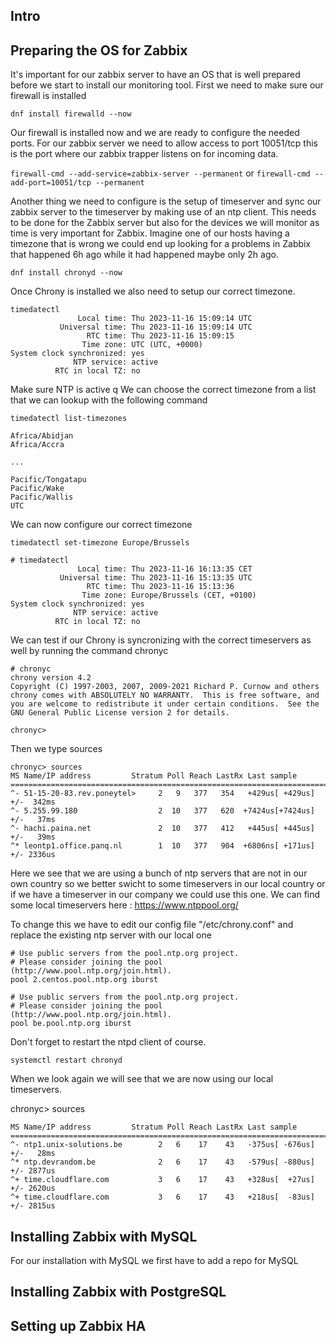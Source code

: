 ## Intro


## Preparing the OS for Zabbix

It's important for our zabbix server to have an OS that is well prepared before we start to install our monitoring tool. First we need to make sure our firewall is installed

``dnf install firewalld --now``

Our firewall is installed now and we are ready to configure the needed ports. For our zabbix server we need to allow access to port 10051/tcp this is the port where our zabbix trapper listens on for incoming data.

```firewall-cmd --add-service=zabbix-server --permanent```
or 
```firewall-cmd --add-port=10051/tcp --permanent```

Another thing we need to configure is the setup of timeserver and sync our zabbix server to the timeserver by making use of an ntp client. This needs to be done for the Zabbix server but also for the devices we will monitor as time is very important for Zabbix. Imagine one of our hosts having a timezone that is wrong we could end up looking for a problems in Zabbix that happened 6h ago while it had happened maybe only 2h ago.

```dnf install chronyd --now```

Once Chrony is installed we also need to setup our correct timezone.
```
timedatectl
               Local time: Thu 2023-11-16 15:09:14 UTC
           Universal time: Thu 2023-11-16 15:09:14 UTC
                 RTC time: Thu 2023-11-16 15:09:15
                Time zone: UTC (UTC, +0000)
System clock synchronized: yes
              NTP service: active
          RTC in local TZ: no
```

Make sure NTP is active q
We can choose the correct timezone from a list that we can lookup with the following command

```timedatectl list-timezones```

```
Africa/Abidjan
Africa/Accra

...

Pacific/Tongatapu
Pacific/Wake
Pacific/Wallis
UTC
```

We can now configure our correct timezone 

```
timedatectl set-timezone Europe/Brussels
```

```
# timedatectl
               Local time: Thu 2023-11-16 16:13:35 CET
           Universal time: Thu 2023-11-16 15:13:35 UTC
                 RTC time: Thu 2023-11-16 15:13:36
                Time zone: Europe/Brussels (CET, +0100)
System clock synchronized: yes
              NTP service: active
          RTC in local TZ: no
```

We can test if our Chrony is syncronizing with the correct timeservers as well by running the command chronyc

```
# chronyc
chrony version 4.2
Copyright (C) 1997-2003, 2007, 2009-2021 Richard P. Curnow and others
chrony comes with ABSOLUTELY NO WARRANTY.  This is free software, and
you are welcome to redistribute it under certain conditions.  See the
GNU General Public License version 2 for details.

chronyc>
```

Then we type sources

```
chronyc> sources
MS Name/IP address         Stratum Poll Reach LastRx Last sample
===============================================================================
^- 51-15-20-83.rev.poneytel>     2   9   377   354   +429us[ +429us] +/-  342ms
^- 5.255.99.180                  2  10   377   620  +7424us[+7424us] +/-   37ms
^- hachi.paina.net               2  10   377   412   +445us[ +445us] +/-   39ms
^* leontp1.office.panq.nl        1  10   377   904  +6806ns[ +171us] +/- 2336us
```

Here we see that we are using a bunch of ntp servers that are not in our own country so we better swicht to some timeservers in our local country or if we have a timeserver in our company we could use this one. We can find some local timeservers here : https://www.ntppool.org/

To change this we have to edit our config file "/etc/chrony.conf" and replace the existing ntp server with our local one 

```
# Use public servers from the pool.ntp.org project.
# Please consider joining the pool (http://www.pool.ntp.org/join.html).
pool 2.centos.pool.ntp.org iburst
```

```
# Use public servers from the pool.ntp.org project.
# Please consider joining the pool (http://www.pool.ntp.org/join.html).
pool be.pool.ntp.org iburst
```

Don't forget to restart the ntpd client of course.
```
systemctl restart chronyd
```

When we look again we will see that we are now using our local timeservers.

chronyc> sources
```
MS Name/IP address         Stratum Poll Reach LastRx Last sample
===============================================================================
^- ntp1.unix-solutions.be        2   6    17    43   -375us[ -676us] +/-   28ms
^* ntp.devrandom.be              2   6    17    43   -579us[ -880us] +/- 2877us
^+ time.cloudflare.com           3   6    17    43   +328us[  +27us] +/- 2620us
^+ time.cloudflare.com           3   6    17    43   +218us[  -83us] +/- 2815us
```


## Installing Zabbix with MySQL

For our installation with MySQL we first have to add a repo for MySQL


## Installing Zabbix with PostgreSQL

## Setting up Zabbix HA



